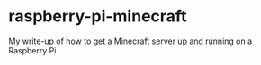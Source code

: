 # raspberry-pi-minecraft
My write-up of how to get a Minecraft server up and running on a Raspberry Pi
